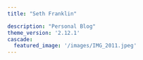 ```yaml
---
title: "Seth Franklin"

description: "Personal Blog"
theme_version: '2.12.1'
cascade:
  featured_image: '/images/IMG_2011.jpeg'
---
```

